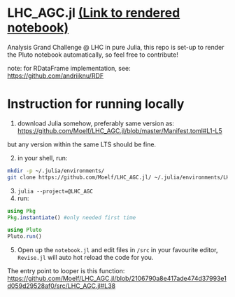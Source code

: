 # LHC_AGC.jl [(Link to rendered notebook)](https://moelf.github.io/LHC_AGC.jl/dev/notebook/)

Analysis Grand Challenge @ LHC in pure Julia, this repo is set-up to render the Pluto notebook automatically, so feel free to contribute!

note: for RDataFrame implementation, see: https://github.com/andriiknu/RDF

# Instruction for running locally
1. download Julia somehow, preferably same version as:
https://github.com/Moelf/LHC_AGC.jl/blob/master/Manifest.toml#L1-L5

but any version within the same LTS should be fine.

2. in your shell, run:
```bash
mkdir -p ~/.julia/environments/
git clone https://github.com/Moelf/LHC_AGC.jl/ ~/.julia/environments/LHC_AGC
```
3. `julia --project=@LHC_AGC`
4. run:
```julia
using Pkg
Pkg.instantiate() #only needed first time

using Pluto
Pluto.run()
```
5. Open up the `notebook.jl` and edit files in `/src` in your favourite editor, `Revise.jl` will auto hot reload the code for you.

The entry point to looper is this function:
https://github.com/Moelf/LHC_AGC.jl/blob/2106790a8e417ade474d37993e1d059d29528af0/src/LHC_AGC.jl#L38
